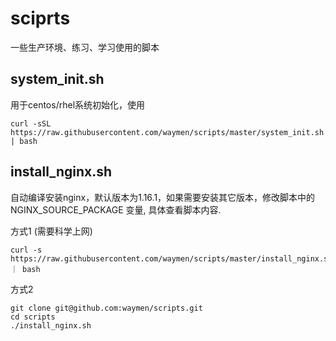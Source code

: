 # sciprts
一些生产环境、练习、学习使用的脚本

## system_init.sh
用于centos/rhel系统初始化，使用
```
curl -sSL https://raw.githubusercontent.com/waymen/scripts/master/system_init.sh | bash
```

## install_nginx.sh
自动编译安装nginx，默认版本为1.16.1，如果需要安装其它版本，修改脚本中的 NGINX_SOURCE_PACKAGE 变量, 具体查看脚本内容.

方式1 (需要科学上网)
```
curl -s https://raw.githubusercontent.com/waymen/scripts/master/install_nginx.sh ｜ bash
```
方式2
```
git clone git@github.com:waymen/scripts.git
cd scripts
./install_nginx.sh
```
